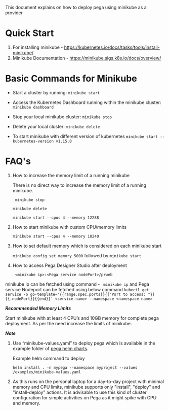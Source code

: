 
This document explains on how to deploy pega using minikube as a provider

# Quick Start

1. For installing minikube - https://kubernetes.io/docs/tasks/tools/install-minikube/
2. Minikube Documentation - https://minikube.sigs.k8s.io/docs/overview/

# Basic Commands for Minikube

- Start a cluster by running:
 ```minikube start```

- Access the Kubernetes Dashboard running within the minikube cluster:
 ```minikube dashboard```

- Stop your local minikube cluster:
 ```minikube stop```

- Delete your local cluster:
```minikube delete```

- To start minikube with different version of kubernetes
```minikube start --kubernetes-version v1.15.0```


# FAQ's

1. How to increase the memory limit of a running minikube

	There is no direct way to increase the memory limit of a running minikube.

	``` minikube stop```
	
	```minikube delete ```
	
	```minikube start --cpus 4 --memory 12288 ```

2. How to start minikube with custom CPU/memory limits

	```minikube start --cpus 4 --memory 10240```

3. How to set default memory which is considered on each minikube start

	```minikube config set memory 5000``` followed by ```minikube start```

4. How to access Pega Designer Studio after deployment

	``` <minikube ip>:<Pega service nodePort>/prweb```

minikube ip can be fetched using command - ``` minikube ip``` and Pega service Nodeport can be fetched using below command
```kubectl get service -o go-template='{{range.spec.ports}}{{"Port to access: "}}{{.nodePort}}{{end}}' <service-name> --namespace <namespace name> ```

***Recommended Memory Limits***

Start minikube with at least 4 CPU’s and 10GB memory for complete pega deployment. As per the need increase the limits of minikube.

***Note***
1. Use “minikube-values.yaml” to deploy pega which is available in the example folder of [pega helm charts](\pega-helm-charts\charts\pega\examples). 

	Example helm command to deploy
	
	```helm install . -n mypega --namespace myproject --values /examples/minikube-values.yaml```

2. As this runs on the personal laptop for a day-to-day project with minimal memory and CPU limits, minikube supports only "install", "deploy" and "install-deploy" actions. It is advisable to use this kind of cluster configuration for simple activities on Pega as it might spike with CPU and memory.

